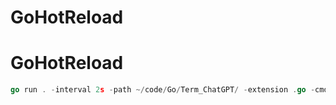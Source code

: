 # GoHotReload
# GoHotReload
```go 
go run . -interval 2s -path ~/code/Go/Term_ChatGPT/ -extension .go -cmd "go run ."
```
